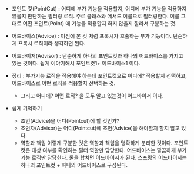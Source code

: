  * 포인트 컷(PointCut) : 어디에 부가 기능을 적용할지, 어디에 부가 기능을 적용하지 않을지 판단하는 필터링 로직. 주로 클래스와 메서드 이름으로 필터링한다. 이름 그대로 어떤 포인트(Point) 에 기능을 적용할지 하지 않을지 잘라서 구분하는 것.
 * 어드바이스(Advice) : 이전에 본 것 처럼 프록시가 호출하는 부가 기능이다. 단순하게 프록시 로직이라 생각하면 된다.
 * 어드바이저(Advisor) : 단순하게 하나의 포인트컷과 하나의 어드바이스를 가지고 있는 것이다. 쉽게 이야기해서 포인트컷1+ 어드바이스1 이다.

 * 정리 : 부가기능 로직을 적용해야 하는데 포인트컷으로 어디에? 적용할지 선택하고, 어드바이스로 어떤 로직을 적용할지 선택하는 것. 
   * 그리고 어디에? 어떤 로직? 을 모두 알고 있는것이 어드바이저 이다.


* 쉽게 기억하기 
  * 조언(Advice)을 어디(Pointcut)에 할 것인가? 
  * 조언자(Advisor)는 어디(Pointcut)에 조언(Advice)을 해야할지 할지 알고 있다.
  * 역할과 책임 이렇게 구분한 것은 역할과 책임을 명확하게 분리한 것이다. 포인트컷은 대상 여부를 확인하는 필터 역할만 담당한다. 어드바이스는 깔끔하게 부가 기능 로직만 담당한다. 둘을 합치면 어드바이저가 된다. 스프링의 어드바이저는 하나의 포인트컷 + 하나의 어드바이스로 구성된다.
